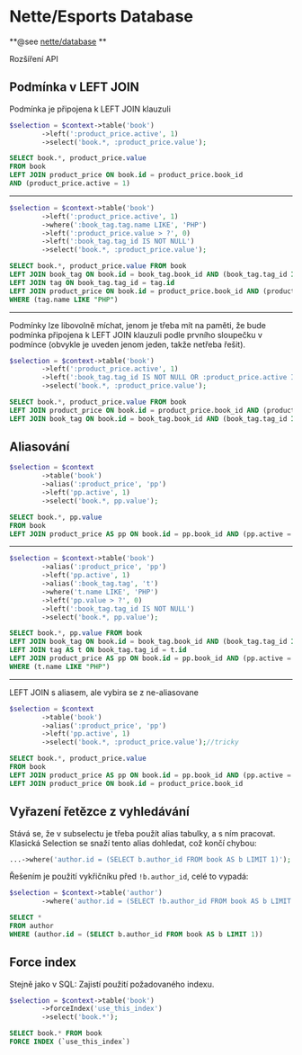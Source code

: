 Nette/Esports Database
======================

**@see [nette/database](https://github.com/nette/database) **

Rozšíření API

Podmínka v LEFT JOIN
--------------------

Podmínka je připojena k LEFT JOIN klauzuli


```php
$selection = $context->table('book')
        ->left(':product_price.active', 1)
        ->select('book.*, :product_price.value');
```

```sql
SELECT book.*, product_price.value
FROM book
LEFT JOIN product_price ON book.id = product_price.book_id
AND (product_price.active = 1)
```
-------------------------------------

```php
$selection = $context->table('book')
		->left(':product_price.active', 1)
		->where(':book_tag.tag.name LIKE', 'PHP')
		->left(':product_price.value > ?', 0)
		->left(':book_tag.tag_id IS NOT NULL')
		->select('book.*, :product_price.value');
```

```sql
SELECT book.*, product_price.value FROM book
LEFT JOIN book_tag ON book.id = book_tag.book_id AND (book_tag.tag_id IS NOT NULL)
LEFT JOIN tag ON book_tag.tag_id = tag.id
LEFT JOIN product_price ON book.id = product_price.book_id AND (product_price.active = 1 AND product_price.value > 0)
WHERE (tag.name LIKE "PHP")
```
-------------------------------------
Podmínky lze libovolně míchat, jenom je třeba mít na paměti, že bude podmínka připojena k LEFT JOIN klauzuli podle prvního sloupečku v podmínce (obvykle je uveden jenom jeden, takže netřeba řešit).
```php
$selection = $context->table('book')
		->left(':product_price.active', 1)
		->left(':book_tag.tag_id IS NOT NULL OR :product_price.active IS NOT NULL') // bude pripojeno k book_tag
		->select('book.*, :product_price.value');
```
```sql
SELECT book.*, product_price.value FROM book
LEFT JOIN product_price ON book.id = product_price.book_id AND (product_price.active = 1)
LEFT JOIN book_tag ON book.id = book_tag.book_id AND (book_tag.tag_id IS NOT NULL OR product_price.active IS NOT NULL)

```
Aliasování
----------
```php
$selection = $context
		->table('book')
		->alias(':product_price', 'pp')
		->left('pp.active', 1)
		->select('book.*, pp.value');
```
```sql
SELECT book.*, pp.value
FROM book
LEFT JOIN product_price AS pp ON book.id = pp.book_id AND (pp.active = 1)
```
-------------------------------------
```php
$selection = $context->table('book')
		->alias(':product_price', 'pp')
		->left('pp.active', 1)
		->alias(':book_tag.tag', 't')
		->where('t.name LIKE', 'PHP')
		->left('pp.value > ?', 0)
		->left(':book_tag.tag_id IS NOT NULL')
		->select('book.*, pp.value');
```
```sql
SELECT book.*, pp.value FROM book
LEFT JOIN book_tag ON book.id = book_tag.book_id AND (book_tag.tag_id IS NOT NULL)
LEFT JOIN tag AS t ON book_tag.tag_id = t.id
LEFT JOIN product_price AS pp ON book.id = pp.book_id AND (pp.active = 1 AND pp.value > 0)
WHERE (t.name LIKE "PHP")
```
-------------------------------------
LEFT JOIN s aliasem, ale vybira se z ne-aliasovane

```php
$selection = $context
		->table('book')
		->alias(':product_price', 'pp')
		->left('pp.active', 1)
		->select('book.*, :product_price.value');//tricky
```
```sql
SELECT book.*, product_price.value
FROM book
LEFT JOIN product_price AS pp ON book.id = pp.book_id AND (pp.active = 1)
LEFT JOIN product_price ON book.id = product_price.book_id
```

Vyřazení řetězce z vyhledávání
-------------------------------

Stává se, že v subselectu je třeba použít alias tabulky, a s ním pracovat. Klasická Selection se snaží tento alias dohledat, což končí chybou:

```php
...->where('author.id = (SELECT b.author_id FROM book AS b LIMIT 1)');
```

Řešením je použití vykřičníku před ```!b.author_id```, celé to vypadá:

```php
$selection = $context->table('author')
        ->where('author.id = (SELECT !b.author_id FROM book AS b LIMIT 1)');
```

```sql
SELECT *
FROM author
WHERE (author.id = (SELECT b.author_id FROM book AS b LIMIT 1))
```

Force index
-----------

Stejně jako v SQL: Zajistí použití požadovaného indexu.

```php
$selection = $context->table('book')
		->forceIndex('use_this_index')
		->select('book.*');
```

```sql
SELECT book.* FROM book
FORCE INDEX (`use_this_index`)
```